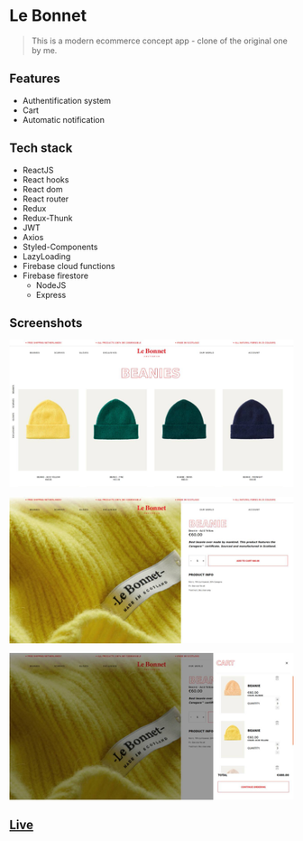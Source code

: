 # Le Bonnet

> This is a modern ecommerce concept app - clone of the original one by me.

## Features

- Authentification system
- Cart
- Automatic notification

## Tech stack

- ReactJS
- React hooks
- React dom
- React router
- Redux
- Redux-Thunk
- JWT
- Axios
- Styled-Components
- LazyLoading
- Firebase cloud functions
- Firebase firestore
  - NodeJS
  - Express

## Screenshots

![Screenshot of the project page](https://github.com/ODanyor/LeBonnet/blob/master/src/static/readme/Screenshot_2020-03-20%20Le%20Bonnet%20by%20Dany(1)(1).jpg?raw=true)

![Screenshot of the project page](https://github.com/ODanyor/LeBonnet/blob/master/src/static/readme/Screenshot_2020-03-20%20Le%20Bonnet%20by%20Dany(2).jpg?raw=true)

![Screenshot of the project page](https://github.com/ODanyor/LeBonnet/blob/master/src/static/readme/Screenshot_2020-03-20%20Le%20Bonnet%20by%20Dany(1)(2).jpg?raw=true)

## [Live](https://lebonnet-0000.firebaseapp.com/)
